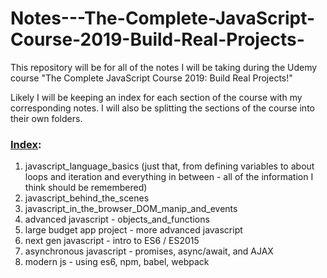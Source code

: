 # Notes---The-Complete-JavaScript-Course-2019-Build-Real-Projects-
This repository will be for all of the notes I will be taking during the Udemy course "The Complete JavaScript Course 2019: Build Real Projects!"

Likely I will be keeping an index for each section of the course with my corresponding notes. I will also be splitting the sections of the course into their own folders.

<h3><u>Index</u>:</h3>

<ol>
<li>javascript_language_basics (just that, from defining variables to about loops and iteration and everything in between - all of the information I think should be remembered)</li>
<li>javascript_behind_the_scenes<br></li>
<li>javascript_in_the_browser_DOM_manip_and_events</li>
<li>advanced javascript - objects_and_functions</li>
<li>large budget app project - more advanced javascript</li>
<li>next gen javascript - intro to ES6 / ES2015</li>
<li>asynchronous javascript - promises, async/await, and AJAX</li>
<li>modern js - using es6, npm, babel, webpack</li>
</ol>
